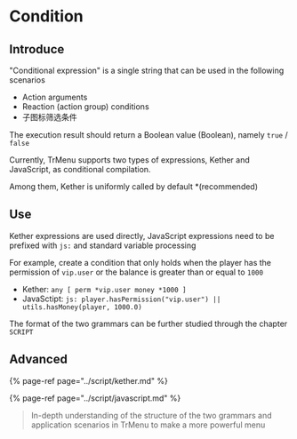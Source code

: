 # Condition

## Introduce

"Conditional expression" is a single string that can be used in the following scenarios

* Action arguments
* Reaction \(action group\) conditions
* 子图标筛选条件

The execution result should return a Boolean value \(Boolean\), namely `true` / `false`

Currently, TrMenu supports two types of expressions, Kether and JavaScript, as conditional compilation.

Among them, Kether is uniformly called by default \*\(recommended\)

## Use

Kether expressions are used directly, JavaScript expressions need to be prefixed with `js:` and standard variable processing

For example, create a condition that only holds when the player has the permission of `vip.user` or the balance is greater than or equal to `1000`

* Kether: `any [ perm *vip.user money *1000 ]` 
* JavaSctipt: `js: player.hasPermission("vip.user") || utils.hasMoney(player, 1000.0)` 

The format of the two grammars can be further studied through the chapter `SCRIPT`

## Advanced

{% page-ref page="../script/kether.md" %}

{% page-ref page="../script/javascript.md" %}

> In-depth understanding of the structure of the two grammars and application scenarios in TrMenu to make a more powerful menu

